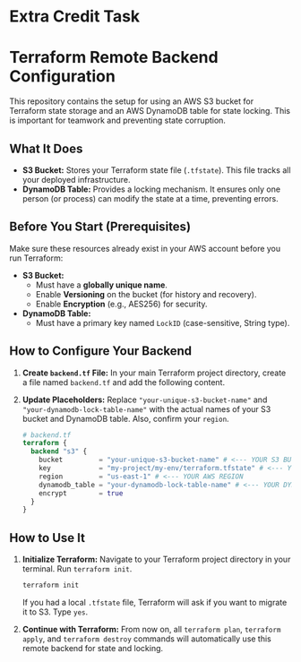 # Extra Credit Task
# Terraform Remote Backend Configuration

This repository contains the setup for using an AWS S3 bucket for Terraform state storage and an AWS DynamoDB table for state locking. This is important for teamwork and preventing state corruption.

## What It Does

* **S3 Bucket:** Stores your Terraform state file (`.tfstate`). This file tracks all your deployed infrastructure.
* **DynamoDB Table:** Provides a locking mechanism. It ensures only one person (or process) can modify the state at a time, preventing errors.

## Before You Start (Prerequisites)

Make sure these resources already exist in your AWS account before you run Terraform:

* **S3 Bucket:**
    * Must have a **globally unique name**.
    * Enable **Versioning** on the bucket (for history and recovery).
    * Enable **Encryption** (e.g., AES256) for security.
* **DynamoDB Table:**
    * Must have a primary key named `LockID` (case-sensitive, String type).

## How to Configure Your Backend

1.  **Create `backend.tf` File:**
    In your main Terraform project directory, create a file named `backend.tf` and add the following content.

2.  **Update Placeholders:**
    Replace `"your-unique-s3-bucket-name"` and `"your-dynamodb-lock-table-name"` with the actual names of your S3 bucket and DynamoDB table. Also, confirm your `region`.

    ```terraform
    # backend.tf
    terraform {
      backend "s3" {
        bucket         = "your-unique-s3-bucket-name" # <--- YOUR S3 BUCKET NAME
        key            = "my-project/my-env/terraform.tfstate" # <--- YOUR STATE FILE PATH/NAME
        region         = "us-east-1" # <--- YOUR AWS REGION
        dynamodb_table = "your-dynamodb-lock-table-name" # <--- YOUR DYNAMODB TABLE NAME
        encrypt        = true
      }
    }
    ```

## How to Use It

1.  **Initialize Terraform:**
    Navigate to your Terraform project directory in your terminal.
    Run `terraform init`.

    ```bash
    terraform init
    ```
    If you had a local `.tfstate` file, Terraform will ask if you want to migrate it to S3. Type `yes`.

2.  **Continue with Terraform:**
    From now on, all `terraform plan`, `terraform apply`, and `terraform destroy` commands will automatically use this remote backend for state and locking.
